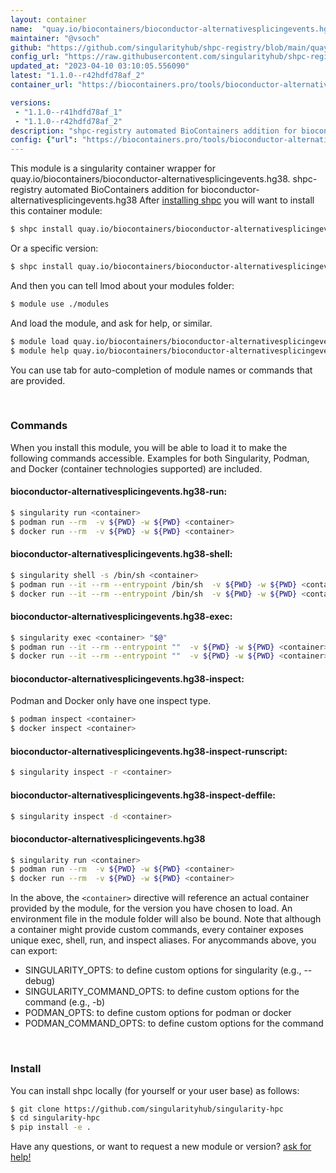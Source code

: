 ```yaml
---
layout: container
name:  "quay.io/biocontainers/bioconductor-alternativesplicingevents.hg38"
maintainer: "@vsoch"
github: "https://github.com/singularityhub/shpc-registry/blob/main/quay.io/biocontainers/bioconductor-alternativesplicingevents.hg38/container.yaml"
config_url: "https://raw.githubusercontent.com/singularityhub/shpc-registry/main/quay.io/biocontainers/bioconductor-alternativesplicingevents.hg38/container.yaml"
updated_at: "2023-04-10 03:10:05.556090"
latest: "1.1.0--r42hdfd78af_2"
container_url: "https://biocontainers.pro/tools/bioconductor-alternativesplicingevents.hg38"

versions:
 - "1.1.0--r41hdfd78af_1"
 - "1.1.0--r42hdfd78af_2"
description: "shpc-registry automated BioContainers addition for bioconductor-alternativesplicingevents.hg38"
config: {"url": "https://biocontainers.pro/tools/bioconductor-alternativesplicingevents.hg38", "maintainer": "@vsoch", "description": "shpc-registry automated BioContainers addition for bioconductor-alternativesplicingevents.hg38", "latest": {"1.1.0--r42hdfd78af_2": "sha256:25f6cb63d3276320d8cf88ffddcd5f7a705a6ef6bdaa43e2ca72d02b86e69f06"}, "tags": {"1.1.0--r41hdfd78af_1": "sha256:422f33a3b7ec1f10c70a217bd879ecf29946a27f3ad293ca4ee513c6a8ddc639", "1.1.0--r42hdfd78af_2": "sha256:25f6cb63d3276320d8cf88ffddcd5f7a705a6ef6bdaa43e2ca72d02b86e69f06"}, "docker": "quay.io/biocontainers/bioconductor-alternativesplicingevents.hg38"}
---
```


This module is a singularity container wrapper for quay.io/biocontainers/bioconductor-alternativesplicingevents.hg38.
shpc-registry automated BioContainers addition for bioconductor-alternativesplicingevents.hg38
After [installing shpc](#install) you will want to install this container module:


```bash
$ shpc install quay.io/biocontainers/bioconductor-alternativesplicingevents.hg38
```

Or a specific version:

```bash
$ shpc install quay.io/biocontainers/bioconductor-alternativesplicingevents.hg38:1.1.0--r42hdfd78af_2
```

And then you can tell lmod about your modules folder:

```bash
$ module use ./modules
```

And load the module, and ask for help, or similar.

```bash
$ module load quay.io/biocontainers/bioconductor-alternativesplicingevents.hg38/1.1.0--r42hdfd78af_2
$ module help quay.io/biocontainers/bioconductor-alternativesplicingevents.hg38/1.1.0--r42hdfd78af_2
```

You can use tab for auto-completion of module names or commands that are provided.

<br>

### Commands

When you install this module, you will be able to load it to make the following commands accessible.
Examples for both Singularity, Podman, and Docker (container technologies supported) are included.

#### bioconductor-alternativesplicingevents.hg38-run:

```bash
$ singularity run <container>
$ podman run --rm  -v ${PWD} -w ${PWD} <container>
$ docker run --rm  -v ${PWD} -w ${PWD} <container>
```

#### bioconductor-alternativesplicingevents.hg38-shell:

```bash
$ singularity shell -s /bin/sh <container>
$ podman run --it --rm --entrypoint /bin/sh  -v ${PWD} -w ${PWD} <container>
$ docker run --it --rm --entrypoint /bin/sh  -v ${PWD} -w ${PWD} <container>
```

#### bioconductor-alternativesplicingevents.hg38-exec:

```bash
$ singularity exec <container> "$@"
$ podman run --it --rm --entrypoint ""  -v ${PWD} -w ${PWD} <container> "$@"
$ docker run --it --rm --entrypoint ""  -v ${PWD} -w ${PWD} <container> "$@"
```

#### bioconductor-alternativesplicingevents.hg38-inspect:

Podman and Docker only have one inspect type.

```bash
$ podman inspect <container>
$ docker inspect <container>
```

#### bioconductor-alternativesplicingevents.hg38-inspect-runscript:

```bash
$ singularity inspect -r <container>
```

#### bioconductor-alternativesplicingevents.hg38-inspect-deffile:

```bash
$ singularity inspect -d <container>
```



#### bioconductor-alternativesplicingevents.hg38

```bash
$ singularity run <container>
$ podman run --rm  -v ${PWD} -w ${PWD} <container>
$ docker run --rm  -v ${PWD} -w ${PWD} <container>
```


In the above, the `<container>` directive will reference an actual container provided
by the module, for the version you have chosen to load. An environment file in the
module folder will also be bound. Note that although a container
might provide custom commands, every container exposes unique exec, shell, run, and
inspect aliases. For anycommands above, you can export:

 - SINGULARITY_OPTS: to define custom options for singularity (e.g., --debug)
 - SINGULARITY_COMMAND_OPTS: to define custom options for the command (e.g., -b)
 - PODMAN_OPTS: to define custom options for podman or docker
 - PODMAN_COMMAND_OPTS: to define custom options for the command

<br>

### Install

You can install shpc locally (for yourself or your user base) as follows:

```bash
$ git clone https://github.com/singularityhub/singularity-hpc
$ cd singularity-hpc
$ pip install -e .
```

Have any questions, or want to request a new module or version? [ask for help!](https://github.com/singularityhub/singularity-hpc/issues)